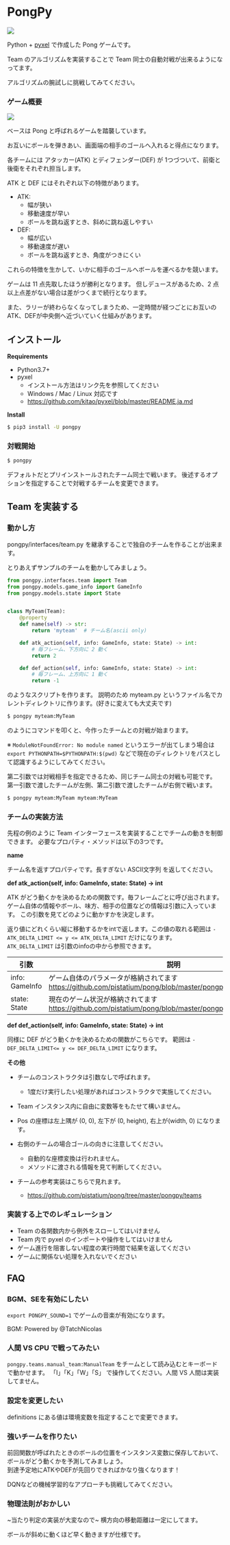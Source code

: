 # PongPy

![](https://raw.githubusercontent.com/pistatium/pong/master/resources/demo.gif)


Python + [pyxel](https://github.com/kitao/pyxel/blob/master/README.ja.md) で作成した Pong ゲームです。

Team のアルゴリズムを実装することで Team 同士の自動対戦が出来るようになってます。

アルゴリズムの腕試しに挑戦してみてください。



### ゲーム概要

![](https://raw.githubusercontent.com/pistatium/pong/master/resources/about_pong.png)

ベースは Pong と呼ばれるゲームを踏襲しています。

お互いにボールを弾きあい、画面端の相手のゴールへ入れると得点になります。

各チームには アタッカー(ATK) とディフェンダー(DEF) が 1つづついて、前衛と後衛をそれぞれ担当します。

ATK と DEF にはそれぞれ以下の特徴があります。

* ATK: 
   * 幅が狭い
   * 移動速度が早い
   * ボールを跳ね返すとき、斜めに跳ね返しやすい
* DEF:
   * 幅が広い
   * 移動速度が遅い
   * ボールを跳ね返すとき、角度がつきにくい
   
 これらの特徴を生かして、いかに相手のゴールへボールを運べるかを競います。
 
ゲームは 11 点先取したほうが勝利となります。
但しデュースがあるため、2 点以上点差がない場合は差がつくまで続行となります。

また、ラリーが終わらなくなってしまうため、一定時間が経つごとにお互いのATK、DEFが中央側へ近づいていく仕組みがあります。


## インストール

__Requirements__
* Python3.7+
* pyxel
  * インストール方法はリンク先を参照してください
  * Windows / Mac / Linux 対応です
  * https://github.com/kitao/pyxel/blob/master/README.ja.md

__Install__
```sh
$ pip3 install -U pongpy
```

### 対戦開始

```sh
$ pongpy
```

デフォルトだとプリインストールされたチーム同士で戦います。
後述するオプションを指定することで対戦するチームを変更できます。


## Team を実装する

### 動かし方

pongpy/interfaces/team.py を継承することで独自のチームを作ることが出来ます。

とりあえずサンプルのチームを動かしてみましょう。

```python
from pongpy.interfaces.team import Team
from pongpy.models.game_info import GameInfo
from pongpy.models.state import State


class MyTeam(Team):
    @property
    def name(self) -> str:
        return 'myteam'  # チーム名(ascii only)

    def atk_action(self, info: GameInfo, state: State) -> int:
        # 毎フレーム、下方向に 2 動く
        return 2

    def def_action(self, info: GameInfo, state: State) -> int:
        # 毎フレーム、上方向に 1 動く
        return -1

```

のようなスクリプトを作ります。 説明のため myteam.py というファイル名でカレントディレクトリに作ります。(好きに変えても大丈夫です)

```sh
$ pongpy myteam:MyTeam
```

のようにコマンドを叩くと、今作ったチームとの対戦が始まります。

※ `ModuleNotFoundError: No module named` というエラーが出てしまう場合は `export PYTHONPATH=$PYTHONPATH:$(pwd)` などで現在のディレクトリをパスとして認識するようにしてみてください。


第二引数では対戦相手を指定できるため、同じチーム同士の対戦も可能です。
第一引数で渡したチームが左側、第二引数で渡したチームが右側で戦います。

```sh
$ pongpy myteam:MyTeam myteam:MyTeam
```

### チームの実装方法
先程の例のように Team インターフェースを実装することでチームの動きを制御できます。
必要なプロパティ・メソッドは以下の3つです。

__name__

チーム名を返すプロパティです。長すぎない ASCII文字列 を返してください。

__def atk_action(self, info: GameInfo, state: State) -> int__

ATK がどう動くかを決めるための関数です。毎フレームごとに呼び出されます。
ゲーム自体の情報やボール、味方、相手の位置などの情報は引数に入っています。
この引数を見てどのように動かすかを決定します。

返り値にどれくらい縦に移動するかをintで返します。この値の取れる範囲は 
`-ATK_DELTA_LIMIT <= y <= ATK_DELTA_LIMIT` だけになります。
`ATK_DELTA_LIMIT` は引数のinfoの中から参照できます。


| 引数 | 説明 |
----|---- 
| info: GameInfo | ゲーム自体のパラメータが格納されてます https://github.com/pistatium/pong/blob/master/pongpy/models/game_info.py |
| state: State | 現在のゲーム状況が格納されてます https://github.com/pistatium/pong/blob/master/pongpy/models/state.py |


__def def_action(self, info: GameInfo, state: State) -> int__

同様に DEF がどう動くかを決めるための関数がこちらです。
範囲は `-DEF_DELTA_LIMIT<= y <= DEF_DELTA_LIMIT` になります。


__その他__

* チームのコンストラクタは引数なしで呼ばれます。
    * 1度だけ実行したい処理があればコンストラクタで実施してください。
* Team インスタンス内に自由に変数等をもたせて構いません。
* Pos の座標は左上隅が (0, 0), 左下が (0, height), 右上が(width, 0) になります。 
* 右側のチームの場合ゴールの向きに注意してください。
    * 自動的な座標変換は行われません。
    * メソッドに渡される情報を見て判断してください。

* チームの参考実装はこちらで見れます。
    * https://github.com/pistatium/pong/tree/master/pongpy/teams


### 実装する上でのレギュレーション
* Team の各関数内から例外をスローしてはいけません
* Team 内で pyxel のインポートや操作をしてはいけません
* ゲーム進行を阻害しない程度の実行時間で結果を返してください
* ゲームに関係ない処理を入れないでください

## FAQ

### BGM、SEを有効にしたい

`export PONGPY_SOUND=1` でゲームの音楽が有効になります。

BGM: Powered by @TatchNicolas

### 人間 VS CPU で戦ってみたい

`pongpy.teams.manual_team:ManualTeam` をチームとして読み込むとキーボードで動かせます。
「I」「K」「W」「S」 で操作してください。人間 VS 人間は実装してません。

### 設定を変更したい

definitions にある値は環境変数を指定することで変更できます。

### 強いチームを作りたい
前回関数が呼ばれたときのボールの位置をインスタンス変数に保存しておいて、ボールがどう動くかを予測してみましょう。  
到達予定地にATKやDEFが先回りできればかなり強くなります！  

DQNなどの機械学習的なアプローチも挑戦してみてください。

### 物理法則がおかしい

~当たり判定の実装が大変なので~ 横方向の移動距離は一定にしてます。

ボールが斜めに動くほど早く動きますが仕様です。

